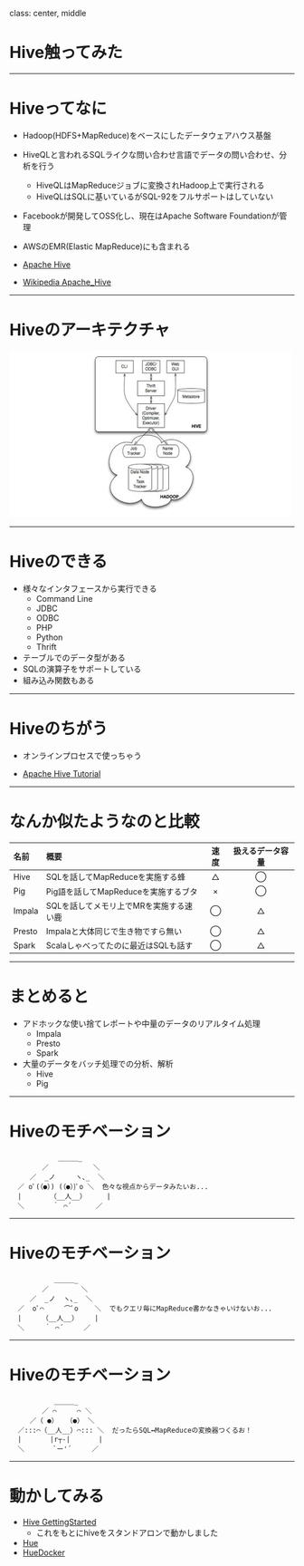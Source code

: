 class: center, middle

# Hive触ってみた

---

# Hiveってなに

- Hadoop(HDFS+MapReduce)をベースにしたデータウェアハウス基盤
- HiveQLと言われるSQLライクな問い合わせ言語でデータの問い合わせ、分析を行う
  - HiveQLはMapReduceジョブに変換されHadoop上で実行される
  - HiveQLはSQLに基いているがSQL-92をフルサポートはしていない
- Facebookが開発してOSS化し、現在はApache Software Foundationが管理
- AWSのEMR(Elastic MapReduce)にも含まれる


- [Apache Hive](https://cwiki.apache.org/confluence/display/Hive/Home)
- [Wikipedia Apache_Hive](https://ja.wikipedia.org/wiki/Apache_Hive)

---

# Hiveのアーキテクチャ

![Hive Architecture](hive/hive-architecture.jpg)

---

# Hiveのできる

- 様々なインタフェースから実行できる
  - Command Line
  - JDBC
  - ODBC
  - PHP
  - Python
  - Thrift
- テーブルでのデータ型がある
- SQLの演算子をサポートしている
- 組み込み関数もある

---

# Hiveのちがう

- オンラインプロセスで使っちゃう


- [Apache Hive Tutorial](https://cwiki.apache.org/confluence/display/Hive/Tutorial)

---

# なんか似たようなのと比較

|名前   |概要                             |速度|扱えるデータ容量|
|:-----|:--------------------------------|:---:|:---:|
|Hive  |SQLを話してMapReduceを実施する蜂    |△|◯|
|Pig   |Pig語を話してMapReduceを実施するブタ |×|◯|
|Impala|SQLを話してメモリ上でMRを実施する速い鹿|◯|△|
|Presto|Impalaと大体同じで生き物ですら無い    |◯|△|
|Spark|Scalaしゃべってたのに最近はSQLも話す   |◯|△|

---

# まとめると

- アドホックな使い捨てレポートや中量のデータのリアルタイム処理
  - Impala
  - Presto
  - Spark
- 大量のデータをバッチ処理での分析、解析
  - Hive
  - Pig

---

# Hiveのモチベーション

```
            ＿＿＿_
        ／           ＼
     ／  _ノ     ヽ､_  ＼
  ／ oﾟ(（●）) (（●）)ﾟo ＼  色々な視点からデータみたいお...
  |       （__人__）     |
  ＼       ｀ ⌒´      ／
```

---

# Hiveのモチベーション

```
           ＿＿＿_
        ／        ＼
     ／  _ノ  ヽ､_  ＼
  ／  oﾟ⌒     ⌒ﾟo    ＼  でもクエリ毎にMapReduce書かなきゃいけないお...
  |     （__人__）    |  
  ＼     ｀ ⌒´     ／
```

---

# Hiveのモチベーション

```
           ＿＿＿_
        ／ ⌒     ⌒ ＼
     ／（ ●）  （●） ＼
  ／:::⌒（__人__）⌒::: ＼  だったらSQL↔MapReduceの変換器つくるお！
  |       |r┬-|       |
  ＼       `ー'´     ／
```

---

# 動かしてみる

- [Hive GettingStarted](https://cwiki.apache.org/confluence/display/Hive/GettingStarted)
  - これをもとにhiveをスタンドアロンで動かしました
- [Hue](http://jp.gethue.com/start-developing-hue-on-a-mac-in-a-few-minutes-2/)
- [HueDocker](https://github.com/cloudera/hue/tree/master/tools/docker)
